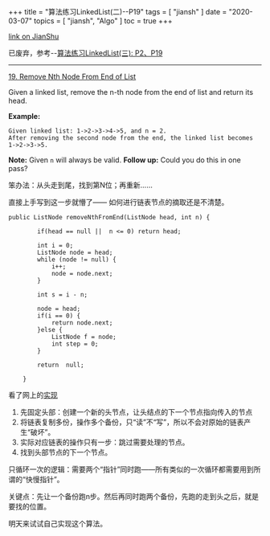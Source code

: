 +++
title = "算法练习LinkedList(二)--P19"
tags = [
    "jiansh"
]
date = "2020-03-07"
topics = [
    "jiansh",
    "Algo"
]
toc = true
+++



[link on JianShu](https://www.jianshu.com/p/48acb3e748d3)

已废弃，参考--[算法练习LinkedList(三): P2、P19](https://www.jianshu.com/p/5c384936995c)

---

[19. Remove Nth Node From End of List ](https://leetcode.com/problems/remove-nth-node-from-end-of-list/)

Given a linked list, remove the n-th node from the end of list and return its head.

**Example:**
```
Given linked list: 1->2->3->4->5, and n = 2.
After removing the second node from the end, the linked list becomes 1->2->3->5.
```

**Note:** Given `n` will always be valid.
**Follow up:** Could you do this in one pass?

笨办法：从头走到尾，找到第N位；再重新……

直接上手写到这一步就懵了—— 如何进行链表节点的摘取还是不清楚。
```
public ListNode removeNthFromEnd(ListNode head, int n) {

        if(head == null ||  n <= 0) return head;

        int i = 0;
        ListNode node = head;
        while (node != null) {
            i++;
            node = node.next;
        }

        int s = i - n;

        node = head;
        if(i == 0) {
            return node.next;
        }else {
            ListNode f = node;
            int step = 0;
        }

        return  null;

    }
```

看了网上的[实现](https://leetcode.com/problems/remove-nth-node-from-end-of-list/discuss/8804/Simple-Java-solution-in-one-pass)

1. 先固定头部：创建一个新的头节点，让头结点的下一个节点指向传入的节点
2. 将链表复制多份，操作多个备份，只“读”不“写”，所以不会对原始的链表产生“破坏”。
3. 实际对应链表的操作只有一步：跳过需要处理的节点。
4. 找到头部节点的下一个节点。

只循环一次的逻辑：需要两个“指针”同时跑——所有类似的一次循环都需要用到所谓的“快慢指针”。

关键点：先让一个备份跑n步。然后再同时跑两个备份，先跑的走到头之后，就是要找的位置。

明天来试试自己实现这个算法。

